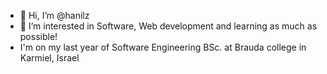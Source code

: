 - 👋 Hi, I’m @hanilz
- 👀 I’m interested in Software, Web development and learning as much as possible!
- I'm on my last year of Software Engineering BSc. at Brauda college in Karmiel, Israel
